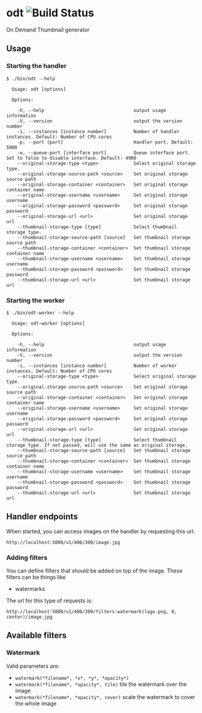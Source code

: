 odt ![Build Status](https://travis-ci.org/komola/odt.svg)
===

On Demand Thumbnail generator

Usage
-----

### Starting the handler

```
$ ./bin/odt --help

  Usage: odt [options]

  Options:

    -h, --help                                 output usage information
    -V, --version                              output the version number
    -i, --instances [instance number]          Number of handler instances. Default: Number of CPU cores
    -p, --port [port]                          Handler port. Default: 5000
    -w, --queue-port [interface port]          Queue interface port. Set to false to disable interface. Default: 4900
    --original-storage-type <type>             Select original storage type.
    --original-storage-source-path <source>    Set original storage source path
    --original-storage-container <container>   Set original storage container name
    --original-storage-username <username>     Set original storage username
    --original-storage-password <password>     Set original storage password
    --original-storage-url <url>               Set original storage url
    --thumbnail-storage-type [type]            Select thumbnail storage type.
    --thumbnail-storage-source-path [source]   Set thumbnail storage source path
    --thumbnail-storage-container <container>  Set thumbnail storage container name
    --thumbnail-storage-username <username>    Set thumbnail storage username
    --thumbnail-storage-password <password>    Set thumbnail storage password
    --thumbnail-storage-url <url>              Set thumbnail storage url
```

### Starting the worker

```
$ ./bin/odt-worker --help

  Usage: odt-worker [options]

  Options:

    -h, --help                                 output usage information
    -V, --version                              output the version number
    -i, --instances [instance number]          Number of worker instances. Default: Number of CPU cores
    --original-storage-type <type>             Select original storage type.
    --original-storage-source-path <source>    Set original storage source path
    --original-storage-container <container>   Set original storage container name
    --original-storage-username <username>     Set original storage username
    --original-storage-password <password>     Set original storage password
    --original-storage-url <url>               Set original storage url
    --thumbnail-storage-type [type]            Select thumbnail storage type. If not passed, will use the same as original storage.
    --thumbnail-storage-source-path [source]   Set thumbnail storage source path
    --thumbnail-storage-container <container>  Set thumbnail storage container name
    --thumbnail-storage-username <username>    Set thumbnail storage username
    --thumbnail-storage-password <password>    Set thumbnail storage password
    --thumbnail-storage-url <url>              Set thumbnail storage url
```

## Handler endpoints

When started, you can access images on the handler by requesting this url:

`http://localhost:5000/v1/400/300/image.jpg`

### Adding filters

You can define filters that should be added on top of the image. These filters
can be things like

* watermarks

The url for this type of requests is:

`http://localhost:5000/v1/400/300/filters:watermark(logo.png, 0, center)/image.jpg`

## Available filters

### Watermark
Valid parameters are:

* `watermark(*filename*, *x*, *y*, *opacity*)`
* `watermark(*filename*, *opacity*, tile)` tile the watermark over the image
* `watermark(*filename*, *opacity*, cover)` scale the watermark to cover the whole image
